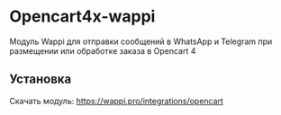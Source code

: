 # Opencart4x-wappi
Модуль Wappi для отправки сообщений в WhatsApp и Telegram при размещении или обработке заказа в Opencart 4
## Установка
Скачать модуль: https://wappi.pro/integrations/opencart
